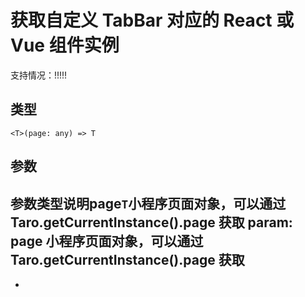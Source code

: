 # 获取自定义 TabBar 对应的 React 或 Vue 组件实例
支持情况：!!!!!
## 类型[​](getTabBar.html#类型)
```tsx
<T>(page: any) => T
```

## 参数[​](getTabBar.html#参数)
参数类型说明page`T`小程序页面对象，可以通过 Taro.getCurrentInstance().page 获取
param: page 小程序页面对象，可以通过 Taro.getCurrentInstance().page 获取
- 
-
